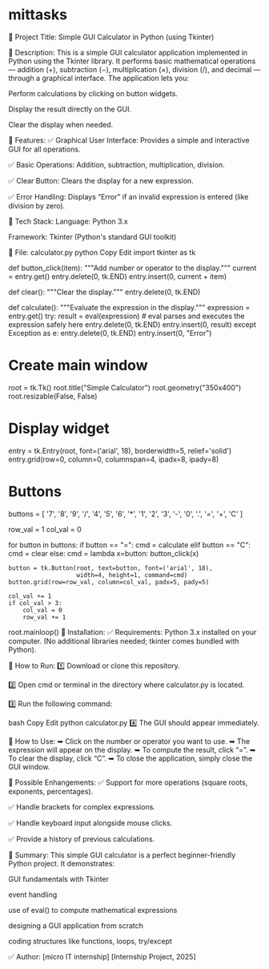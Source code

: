 # mittasks
🔹 Project Title:
Simple GUI Calculator in Python (using Tkinter)

🔹 Description:
This is a simple GUI calculator application implemented in Python using the Tkinter library.
It performs basic mathematical operations — addition (+), subtraction (−), multiplication (×), division (/), and decimal — through a graphical interface.
The application lets you:

Perform calculations by clicking on button widgets.

Display the result directly on the GUI.

Clear the display when needed.

🔹 Features:
✅ Graphical User Interface:
Provides a simple and interactive GUI for all operations.

✅ Basic Operations:
Addition, subtraction, multiplication, division.

✅ Clear Button:
Clears the display for a new expression.

✅ Error Handling:
Displays “Error” if an invalid expression is entered (like division by zero).

🔹 Tech Stack:
Language: Python 3.x

Framework: Tkinter (Python's standard GUI toolkit)

🔹 File: calculator.py
python
Copy
Edit
import tkinter as tk

def button_click(item):
    """Add number or operator to the display."""
    current = entry.get()
    entry.delete(0, tk.END)
    entry.insert(0, current + item)

def clear():
    """Clear the display."""
    entry.delete(0, tk.END)

def calculate():
    """Evaluate the expression in the display."""
    expression = entry.get()
    try:
        result = eval(expression)  # eval parses and executes the expression safely here
        entry.delete(0, tk.END)
        entry.insert(0, result)
    except Exception as e:
        entry.delete(0, tk.END)
        entry.insert(0, "Error")

# Create main window
root = tk.Tk()
root.title("Simple Calculator")
root.geometry("350x400")
root.resizable(False, False)

# Display widget
entry = tk.Entry(root, font=('arial', 18), borderwidth=5, relief='solid')
entry.grid(row=0, column=0, columnspan=4, ipadx=8, ipady=8)

# Buttons
buttons = [
    '7', '8', '9', '/',
    '4', '5', '6', '*',
    '1', '2', '3', '-',
    '0', '.', '=', '+',
    'C'
]

row_val = 1
col_val = 0

for button in buttons:
    if button == "=":
        cmd = calculate
    elif button == "C":
        cmd = clear
    else:
        cmd = lambda x=button: button_click(x)

    button = tk.Button(root, text=button, font=('arial', 18),
                       width=4, height=1, command=cmd)
    button.grid(row=row_val, column=col_val, padx=5, pady=5)

    col_val += 1
    if col_val > 3:
        col_val = 0
        row_val += 1

root.mainloop()
🔹 Installation:
✅ Requirements:
Python 3.x installed on your computer.
(No additional libraries needed; tkinter comes bundled with Python).

🔹 How to Run:
1️⃣ Download or clone this repository.

2️⃣ Open cmd or terminal in the directory where calculator.py is located.

3️⃣ Run the following command:

bash
Copy
Edit
python calculator.py
4️⃣ The GUI should appear immediately.

🔹 How to Use:
➥ Click on the number or operator you want to use.
➥ The expression will appear on the display.
➥ To compute the result, click “=”.
➥ To clear the display, click “C”.
➥ To close the application, simply close the GUI window.

🔹 Possible Enhangements:
✅ Support for more operations (square roots, exponents, percentages).

✅ Handle brackets for complex expressions.

✅ Handle keyboard input alongside mouse clicks.

✅ Provide a history of previous calculations.

🔹 Summary:
This simple GUI calculator is a perfect beginner-friendly Python project.
It demonstrates:

GUI fundamentals with Tkinter

event handling

use of eval() to compute mathematical expressions

designing a GUI application from scratch

coding structures like functions, loops, try/except

✅ Author:
[micro IT internship]
[Internship Project, 2025]

